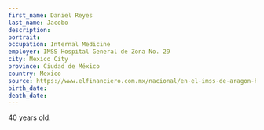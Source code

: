 ```yaml
---
first_name: Daniel Reyes
last_name: Jacobo
description: 
portrait: 
occupation: Internal Medicine
employer: IMSS Hospital General de Zona No. 29
city: Mexico City
province: Ciudad de México
country: Mexico
source: https://www.elfinanciero.com.mx/nacional/en-el-imss-de-aragon-hay-40-trabajadores-infectados-de-covid
birth_date: 
death_date: 
---
```


40 years old.